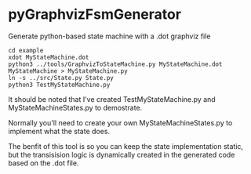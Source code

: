 # pyGraphvizFsmGenerator

Generate python-based state machine with a .dot graphviz file

```
cd example
xdot MyStateMachine.dot
python3 ../tools/GraphvizToStateMachine.py MyStateMachine.dot MyStateMachine > MyStateMachine.py
ln -s ../src/State.py State.py
python3 TestMyStateMachine.py
```

It should be noted that I've created TestMyStateMachine.py and
MyStateMachineStates.py to demostrate.

Normally you'll need to create your own MyStateMachineStates.py to
implement what the state does.

The benfit of this tool is so you can keep the state implementation
static, but the transisision logic is dynamically created in the
generated code based on the .dot file.
